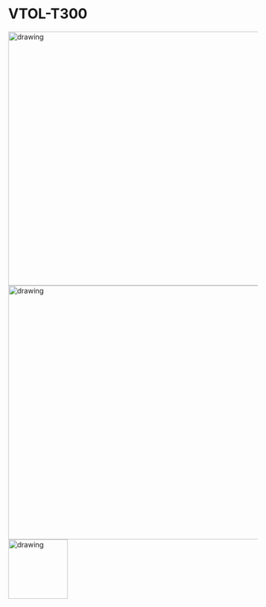 # VTOL-T300

<img src="https://raw.githubusercontent.com/RaccoonlabDev/innopolis_vtol_dynamics/docs/assets/vehicles/vtol_t300.png" width="512" alt="drawing"/>

<img src="https://raw.githubusercontent.com/RaccoonlabDev/innopolis_vtol_dynamics/docs/assets/vehicles/standard_vtol_actuators.png" width="512" alt="drawing"/>

<img src="https://dev.px4.io/master/assets/airframes/types/VTOLPlane.svg" alt="drawing" height="120"/>
